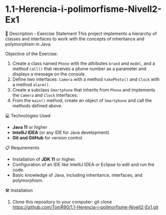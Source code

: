 # 1.1-Herencia-i-polimorfisme-Nivell2-Ex1

📄 Description - Exercise Statement
This project implements a hierarchy of classes and interfaces to work with the concepts of inheritance and polymorphism in Java.

Objective of the Exercise:
1. Create a class named `Phone` with the attributes `brand` and `model`, and a method `call()` that receives a phone number as a parameter and displays a message on the console.
2. Define two interfaces: `Camera` with a method `takePhoto()` and `Clock` with a method `alarm()`.
3. Create a subclass `Smartphone` that inherits from `Phone` and implements the `Camera` and `Clock` interfaces.
4. From the `main()` method, create an object of `Smartphone` and call the methods defined above.

💻 Technologies Used
- **Java 11** or higher
- **IntelliJ IDEA** (or any IDE for Java development)
- **Git and GitHub** for version control

📋 Requirements
- Installation of **JDK 11** or higher.
- Configuration of an IDE like IntelliJ IDEA or Eclipse to edit and run the code.
- Basic knowledge of Java, including inheritance, interfaces, and polymorphism.

🛠️ Installation
1. Clone this repository to your computer:
   git clone https://github.com/ToniR90/1.1-Herencia-i-polimorfisme-Nivell2-Ex1.git
